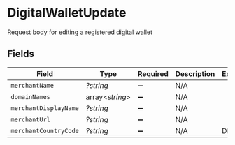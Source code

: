 # DigitalWalletUpdate

Request body for editing a registered digital wallet


## Fields

| Field                 | Type                  | Required              | Description           | Example               |
| --------------------- | --------------------- | --------------------- | --------------------- | --------------------- |
| `merchantName`        | *?string*             | :heavy_minus_sign:    | N/A                   |                       |
| `domainNames`         | array<*string*>       | :heavy_minus_sign:    | N/A                   |                       |
| `merchantDisplayName` | *?string*             | :heavy_minus_sign:    | N/A                   |                       |
| `merchantUrl`         | *?string*             | :heavy_minus_sign:    | N/A                   |                       |
| `merchantCountryCode` | *?string*             | :heavy_minus_sign:    | N/A                   | DE                    |